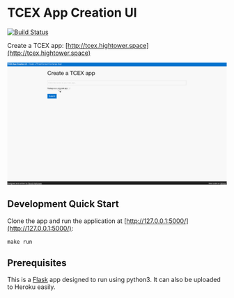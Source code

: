# TCEX App Creation UI

[![Build Status](https://travis-ci.org/fhightower-tc/tcex-app-creation-ui.svg?branch=master)](https://travis-ci.org/fhightower-tc/tcex-app-creation-ui)

Create a TCEX app: [http://tcex.hightower.space](http://tcex.hightower.space)

![Creating a TCEX app is quick and easy](demo.gif)

## Development Quick Start

Clone the app and run the application at [http://127.0.0.1:5000/](http://127.0.0.1:5000/):

    make run

## Prerequisites

This is a [Flask](http://flask.pocoo.org) app designed to run using python3. It can also be uploaded to Heroku easily.
